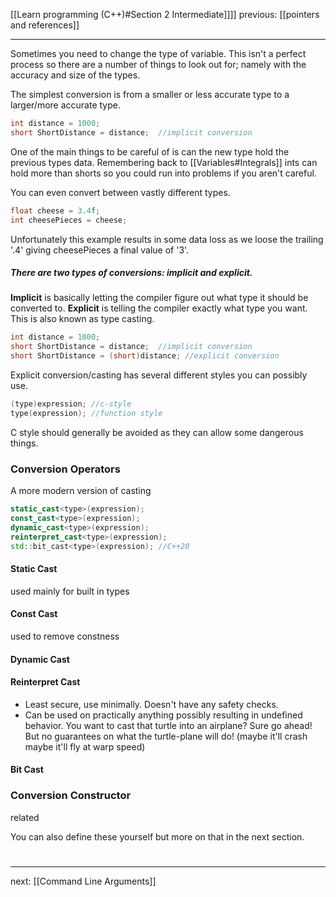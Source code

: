 [[Learn programming (C++)#Section 2 Intermediate]]]]  previous: [[pointers and references]]   

---
Sometimes you need to change the type of variable.
This isn't a perfect process so there are a number of things to look out for; namely with the accuracy and size of the types.

The simplest conversion is from a smaller or less accurate type to a larger/more accurate type.
```cpp
int distance = 1000;
short ShortDistance = distance;  //implicit conversion 
```
One of the main things to be careful of is can the new type hold the previous types data. Remembering back to [[Variables#Integrals]]  ints can hold more than shorts so you could run into problems if you aren't careful.

You can even convert between vastly different types.
```cpp
float cheese = 3.4f;
int cheesePieces = cheese; 
```
Unfortunately this example results in some data loss as we loose the trailing '.4' giving cheesePieces a final value of '3'.

##### There are two types of conversions: implicit and explicit.
**Implicit** is basically letting the compiler figure out what type it should be converted to.
**Explicit** is telling the compiler exactly what type you want. This is also known as type casting.

```cpp
int distance = 1000;
short ShortDistance = distance;  //implicit conversion 
short ShortDistance = (short)distance; //explicit conversion
```

Explicit conversion/casting has several different styles you can possibly use. 
```cpp
(type)expression; //c-style
type(expression); //function style
```
C style should generally be avoided as they can allow some dangerous things.

### Conversion Operators
A more modern version of casting
```cpp
static_cast<type>(expression);
const_cast<type>(expression);
dynamic_cast<type>(expression);
reinterpret_cast<type>(expression);
std::bit_cast<type>(expression); //C++20
```

#### Static Cast
used mainly for built in types

#### Const Cast
used to remove constness 

#### Dynamic Cast


#### Reinterpret Cast
- Least secure, use minimally. Doesn't have any safety checks.
- Can be used on practically anything possibly resulting in undefined behavior. You want to cast that turtle into an airplane? Sure go ahead! But no guarantees on what the turtle-plane will do! (maybe it'll crash maybe it'll fly at warp speed)




#### Bit Cast



### Conversion Constructor
related

You can also define these yourself but more on that in the next section.

# 
----
next: [[Command Line Arguments]] 